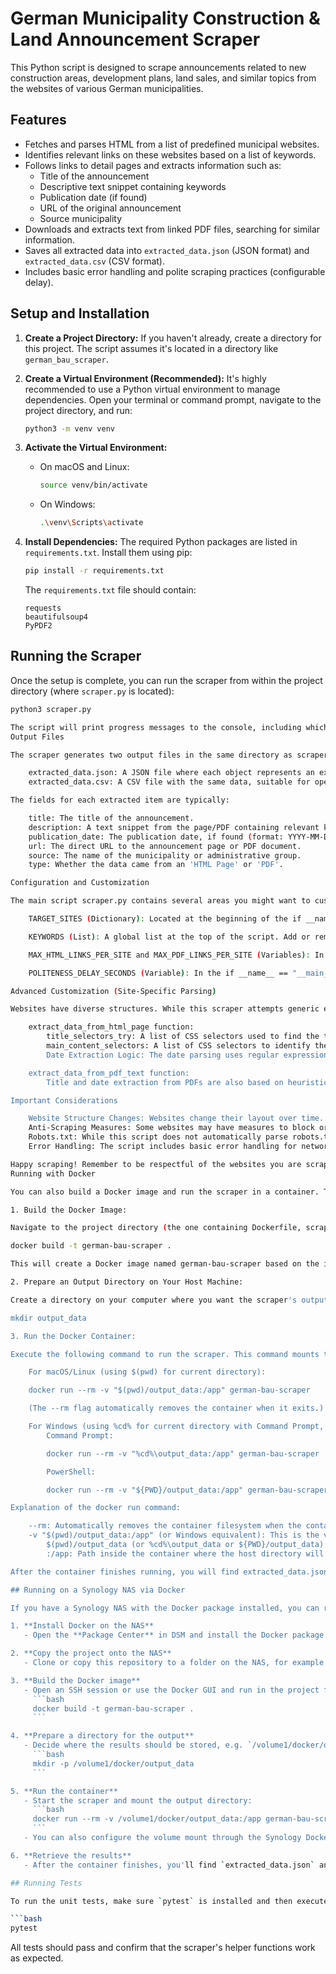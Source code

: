 # German Municipality Construction & Land Announcement Scraper

This Python script is designed to scrape announcements related to new construction areas, development plans, land sales, and similar topics from the websites of various German municipalities.

## Features

- Fetches and parses HTML from a list of predefined municipal websites.
- Identifies relevant links on these websites based on a list of keywords.
- Follows links to detail pages and extracts information such as:
    - Title of the announcement
    - Descriptive text snippet containing keywords
    - Publication date (if found)
    - URL of the original announcement
    - Source municipality
- Downloads and extracts text from linked PDF files, searching for similar information.
- Saves all extracted data into `extracted_data.json` (JSON format) and `extracted_data.csv` (CSV format).
- Includes basic error handling and polite scraping practices (configurable delay).

## Setup and Installation

1.  **Create a Project Directory:**
    If you haven't already, create a directory for this project. The script assumes it's located in a directory like `german_bau_scraper`.

2.  **Create a Virtual Environment (Recommended):**
    It's highly recommended to use a Python virtual environment to manage dependencies. Open your terminal or command prompt, navigate to the project directory, and run:
    ```bash
    python3 -m venv venv
    ```

3.  **Activate the Virtual Environment:**
    -   On macOS and Linux:
        ```bash
        source venv/bin/activate
        ```
    -   On Windows:
        ```bash
        .\venv\Scripts\activate
        ```

4.  **Install Dependencies:**
    The required Python packages are listed in `requirements.txt`. Install them using pip:
    ```bash
    pip install -r requirements.txt
    ```
    The `requirements.txt` file should contain:
    ```
    requests
    beautifulsoup4
    PyPDF2
    ```

## Running the Scraper

Once the setup is complete, you can run the scraper from within the project directory (where `scraper.py` is located):

```bash
python3 scraper.py

The script will print progress messages to the console, including which sites are being processed, links being followed, and data being extracted or saved.
Output Files

The scraper generates two output files in the same directory as scraper.py:

    extracted_data.json: A JSON file where each object represents an extracted announcement. This format is useful for programmatic access.
    extracted_data.csv: A CSV file with the same data, suitable for opening in spreadsheet software.

The fields for each extracted item are typically:

    title: The title of the announcement.
    description: A text snippet from the page/PDF containing relevant keywords.
    publication_date: The publication date, if found (format: YYYY-MM-DD). "Not found" otherwise.
    url: The direct URL to the announcement page or PDF document.
    source: The name of the municipality or administrative group.
    type: Whether the data came from an 'HTML Page' or 'PDF'.

Configuration and Customization

The main script scraper.py contains several areas you might want to customize:

    TARGET_SITES (Dictionary): Located at the beginning of the if __name__ == "__main__": block. This dictionary maps municipality names to their main website URLs. You can add, remove, or modify entries. For some sites, you might achieve better results by pointing the URL directly to their "Aktuelles" (News) or "Bekanntmachungen" (Announcements) page.

    KEYWORDS (List): A global list at the top of the script. Add or remove keywords (in lowercase) to tailor the search.

    MAX_HTML_LINKS_PER_SITE and MAX_PDF_LINKS_PER_SITE (Variables): In the if __name__ == "__main__": block. These limit how many relevant HTML detail pages or PDF links the scraper will process from each main site. Adjust these for broader or narrower scraping.

    POLITENESS_DELAY_SECONDS (Variable): In the if __name__ == "__main__": block. Sets a delay (in seconds) between HTTP requests to the same site's subpages. It's important to keep this at a reasonable value (e.g., 0.5-2 seconds) to avoid overloading servers.

Advanced Customization (Site-Specific Parsing)

Websites have diverse structures. While this scraper attempts generic extraction, you will likely need to customize the parsing logic for optimal results on each specific website. Key areas in scraper.py:

    extract_data_from_html_page function:
        title_selectors_try: A list of CSS selectors used to find the title. You may need to add or adjust these based on how titles are marked up on target sites (e.g., specific <h1> classes).
        main_content_selectors: A list of CSS selectors to identify the main content area of a page. This helps focus the search for relevant paragraphs and dates. Inspect target websites' HTML structure (using browser developer tools) to find appropriate selectors.
        Date Extraction Logic: The date parsing uses regular expressions and attempts to parse common formats. This is notoriously tricky and often requires site-specific patterns or adjustments to the date_patterns list or the parsing logic within this function.

    extract_data_from_pdf_text function:
        Title and date extraction from PDFs are also based on heuristics (e.g., first few lines for title, regex for dates). These might need refinement based on common PDF layouts from the target municipalities.

Important Considerations

    Website Structure Changes: Websites change their layout over time. If the scraper stops working for a particular site, you'll likely need to update its CSS selectors or parsing logic.
    Anti-Scraping Measures: Some websites may have measures to block or limit automated scraping. If you encounter issues (e.g., getting blocked), you might need to use more advanced techniques like rotating user agents, using proxies, or reducing crawl speed further. This script uses a default User-Agent.
    Robots.txt: While this script does not automatically parse robots.txt files, it's good practice to be aware of a website's scraping policies if you intend to scrape frequently or extensively.
    Error Handling: The script includes basic error handling for network requests and file operations. For production use, you might want to enhance this (e.g., more detailed logging, retry mechanisms).

Happy scraping! Remember to be respectful of the websites you are scraping.
Running with Docker

You can also build a Docker image and run the scraper in a container. This is useful for ensuring a consistent environment and managing dependencies easily.

1. Build the Docker Image:

Navigate to the project directory (the one containing Dockerfile, scraper.py, and requirements.txt) in your terminal and run:

docker build -t german-bau-scraper .

This will create a Docker image named german-bau-scraper based on the instructions in the Dockerfile.

2. Prepare an Output Directory on Your Host Machine:

Create a directory on your computer where you want the scraper's output files (extracted_data.json and extracted_data.csv) to be saved. For example:

mkdir output_data

3. Run the Docker Container:

Execute the following command to run the scraper. This command mounts the output_data directory you created into the /app directory within the container (which is the working directory where scraper.py runs and saves its files).

    For macOS/Linux (using $(pwd) for current directory):

    docker run --rm -v "$(pwd)/output_data:/app" german-bau-scraper

    (The --rm flag automatically removes the container when it exits.)

    For Windows (using %cd% for current directory with Command Prompt, or ${PWD} with PowerShell):
        Command Prompt:

        docker run --rm -v "%cd%\output_data:/app" german-bau-scraper

        PowerShell:

        docker run --rm -v "${PWD}/output_data:/app" german-bau-scraper

Explanation of the docker run command:

    --rm: Automatically removes the container filesystem when the container exits. This is good for cleanup for tasks that run and then stop.
    -v "$(pwd)/output_data:/app" (or Windows equivalent): This is the volume mount.
        $(pwd)/output_data (or %cd%\output_data or ${PWD}/output_data): Path to the directory on your host machine.
        :/app: Path inside the container where the host directory will be mounted. Since scraper.py saves files to its current directory (/app inside the container), the output files will appear in your output_data folder on your host.

After the container finishes running, you will find extracted_data.json and extracted_data.csv in the output_data directory on your host system.

## Running on a Synology NAS via Docker

If you have a Synology NAS with the Docker package installed, you can run the scraper directly on the NAS. The steps mirror the generic Docker workflow with a few Synology specifics:

1. **Install Docker on the NAS**
   - Open the **Package Center** in DSM and install the Docker package.

2. **Copy the project onto the NAS**
   - Clone or copy this repository to a folder on the NAS, for example `/volume1/docker/german_bau_scraper`.

3. **Build the Docker image**
   - Open an SSH session or use the Docker GUI and run in the project folder:
     ```bash
     docker build -t german-bau-scraper .
     ```

4. **Prepare a directory for the output**
   - Decide where the results should be stored, e.g. `/volume1/docker/output_data`, and create it if it does not exist:
     ```bash
     mkdir -p /volume1/docker/output_data
     ```

5. **Run the container**
   - Start the scraper and mount the output directory:
     ```bash
     docker run --rm -v /volume1/docker/output_data:/app german-bau-scraper
     ```
   - You can also configure the volume mount through the Synology Docker GUI (“Volume” tab, container path `/app`).

6. **Retrieve the results**
   - After the container finishes, you'll find `extracted_data.json` and `extracted_data.csv` in `/volume1/docker/output_data` on your NAS.

## Running Tests

To run the unit tests, make sure `pytest` is installed and then execute:

```bash
pytest
```

All tests should pass and confirm that the scraper's helper functions work as expected.
